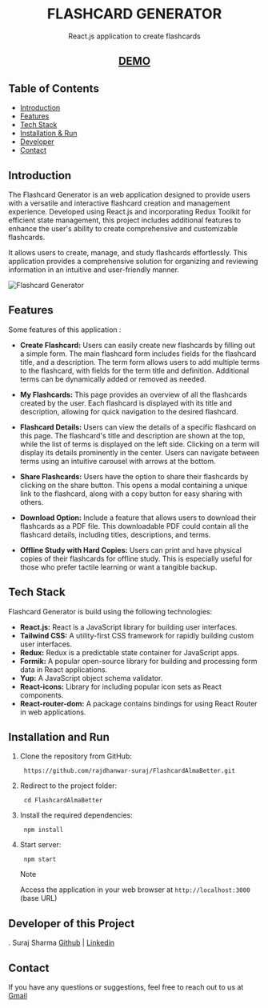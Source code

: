 <h1 align="center"> 
FLASHCARD GENERATOR
</h1>
<p align="center">React.js application to create flashcards</p>


<h2 align='center'>
<a href='' target="_blank">DEMO</a>
</h2>


## Table of Contents

- [Introduction ](#introduction)
- [Features ](#features)
- [Tech Stack ](#tech-stack)
- [Installation & Run](#installation-and-run)
- [Developer ](#Developer-of-this-Project)
- [Contact ](#contact)



## Introduction
The Flashcard Generator is an  web application designed to provide users with a versatile and interactive flashcard creation and management experience. Developed using React.js and incorporating Redux Toolkit for efficient state management, this project includes additional features to enhance the user's ability to create comprehensive and customizable flashcards.

It allows users to create, manage, and study flashcards effortlessly. This application provides a comprehensive solution for organizing and reviewing information in an intuitive and user-friendly manner.

![Flashcard Generator](https://github.com/rajdhanwar-suraj/FlashcardAlmaBetter.git)

## Features
Some features of this application :
- **Create Flashcard:** Users can easily create new flashcards by filling out a simple form. The main flashcard form includes fields for the flashcard title, and a description. The term form allows users to add multiple terms to the flashcard, with fields for the term title and definition. Additional terms can be dynamically added or removed as needed.

- **My Flashcards:** This page provides an overview of all the flashcards created by the user. Each flashcard is displayed with its title and description, allowing for quick navigation to the desired flashcard.

- **Flashcard Details:** Users can view the details of a specific flashcard on this page. The flashcard's title and description are shown at the top, while the list of terms is displayed on the left side. Clicking on a term will display its details prominently in the center. Users can navigate between terms using an intuitive carousel with arrows at the bottom.

- **Share Flashcards:** Users have the option to share their flashcards by clicking on the share button. This opens a modal containing a unique link to the flashcard, along with a copy button for easy sharing with others.

- **Download Option:** Include a feature that allows users to download their flashcards as a PDF file. This downloadable PDF could contain all the flashcard details, including titles, descriptions, and terms.

- **Offline Study with Hard Copies:** Users can print and have physical copies of their flashcards for offline study. This is especially useful for those who prefer tactile learning or want a tangible backup.


## Tech Stack
Flashcard Generator is build using the following technologies:

- **React.js:** React is a JavaScript library for building user interfaces.
- **Tailwind CSS:** A utility-first CSS framework for rapidly building custom user interfaces. 
- **Redux:** Redux is a predictable state container for JavaScript apps.
- **Formik:**  A popular open-source library for building and processing form data in React applications.
- **Yup:**  A JavaScript object schema validator.
- **React-icons:** Library for including popular icon sets as React components.
- **React-router-dom:** A package contains bindings for using React Router in web applications.



## Installation and Run
1. Clone the repository from GitHub:
    ```
     https://github.com/rajdhanwar-suraj/FlashcardAlmaBetter.git
    ```
2. Redirect to the project folder:
    ```
     cd FlashcardAlmaBetter
    ```
3. Install the required dependencies:
    ```
     npm install
    ```

4. Start server:
    ```
     npm start
    ```
    > [!NOTE]
    > Access the  application in your web browser at `http://localhost:3000` (base URL)






 ## Developer of this Project
 . Suraj Sharma <a href='https://suraj7050.netlify.app/' target="_blank">Github</a> | <a href='linkedin.com/in/suraj7050' target="_blank">Linkedin</a> 


## Contact
If you have any questions or suggestions, feel free to reach out to us at [Gmail](sharmasuraj747947@gmail.com)





